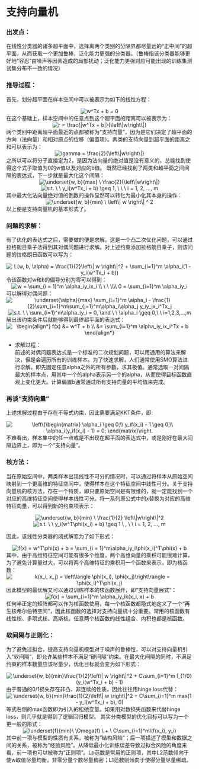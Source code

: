 # 支持向量机  
### 出发点：  
在线性分类器的诸多超平面中，选择离两个类别的分隔界都尽量远的“正中间”的超平面，从而获取一个更加鲁棒，泛化能力更强的分类器。（鲁棒指该分类器能够更好地“容忍”由噪声等因素造成的局部扰动；泛化能力更强对应可能出现的训练集测试集分布不一致的情况）  
### 推导过程：  
首先，划分超平面在样本空间中可以被表示为如下的线性方程：  
  <center> <img src="https://latex.codecogs.com/gif.latex?w^Tx&space;&plus;&space;b&space;=&space;0" title="w^Tx + b = 0" /> </center>
在这个基础上，样本空间中的任意点到这个超平面的距离可以被表示为：  
 <center> <img src="https://latex.codecogs.com/gif.latex?r&space;=&space;\frac{|w^Tx&space;&plus;&space;b|}{\left\|w\right\|}" title="r = \frac{|w^Tx + b|}{\left\|w\right\|}" /> </center>    
 两个类别中距离超平面最近的点都被称为“支持向量”，因为是它们决定了超平面的方向（法向量）和相对原点的位移（偏置项）。两类的支持向量到超平面的距离之和可以表示为：  
 <center> <img src="https://latex.codecogs.com/gif.latex?\gamma&space;=&space;\frac{2}{\left\|w\right\|}" title="\gamma = \frac{2}{\left\|w\right\|}" /> </center>  
 之所以可以将分子直接定为2，是因为法向量的绝对值是没有意义的，总能找到使得这个式子取值为0的w值以及对应的b值。  
 既然已经找到了两类和超平面之间间隔的表达式，下一步就是最大化这个间隔：  
 <center> <img src="https://latex.codecogs.com/gif.latex?\underset{w,&space;b}{max}&space;\&space;\frac{2}{\left\|w\right\|}" title="\underset{w, b}{max} \ \frac{2}{\left\|w\right\|}" /> </center>  
 <center> <img src="https://latex.codecogs.com/gif.latex?s.t.&space;\&space;\&space;y_i(w^Tx_i&space;&plus;&space;b)&space;\geq&space;1,&space;\&space;\&space;\&space;i&space;=&space;1,&space;2,&space;...,&space;m" title="s.t. \ \ y_i(w^Tx_i + b) \geq 1, \ \ \ i = 1, 2, ..., m" /> </center>  
 其中最大化法向量绝对值的倒数的操作显然可以转化为最小化其本身的操作：  
 <center> <img src="https://latex.codecogs.com/gif.latex?\underset{w,&space;b}{min}&space;\&space;\left\|&space;w&space;\right\|&space;^&space;2" title="\underset{w, b}{min} \ \left\| w \right\| ^ 2" /> </center>  
 以上便是支持向量机的基本形式了。      
 
   
 ### 问题的求解：  
 有了优化的表达式之后，需要做的便是求解。这是一个凸二次优化问题，可以通过拉格朗日乘子法得到其对偶问题进行求解。对上述约束添加拉格朗日乘子，则该问题的拉格朗日函数可以写为：  
 <center> <img src="https://latex.codecogs.com/gif.latex?L(w,&space;b,&space;\alpha)&space;=&space;\frac{1}{2}\left\|&space;w&space;\right\|^2&space;&plus;&space;\sum_{i=1}^m&space;\alpha_i(1&space;-&space;y_i(w^Tx_i&space;&plus;&space;b))" title="L(w, b, \alpha) = \frac{1}{2}\left\| w \right\|^2 + \sum_{i=1}^m \alpha_i(1 - y_i(w^Tx_i + b))" /> </center>  
 令该函数对w和b的偏导分别为零可以得到：  
 <center> <img src="https://latex.codecogs.com/gif.latex?w&space;=&space;\sum_{i&space;=&space;1}^m&space;\alpha_iy_ix_i&space;\\&space;\&space;\&space;\\\\&space;0&space;=&space;\sum_{i=1}^m&space;\alpha_iy_i" title="w = \sum_{i = 1}^m \alpha_iy_ix_i \\ \ \ \\\\ 0 = \sum_{i=1}^m \alpha_iy_i" /> </center>  
 可以解得对偶问题：  
 <center> <img src="https://latex.codecogs.com/gif.latex?\underset{\alpha}{max}&space;\sum_{i=1}^m&space;\alpha_i&space;-&space;\frac{1}{2}\sum_{i=1}^m\sum_{j=1}^m\alpha_i\alpha_j&space;y_iy_jx_i^Tx_j" title="\underset{\alpha}{max} \sum_{i=1}^m \alpha_i - \frac{1}{2}\sum_{i=1}^m\sum_{j=1}^m\alpha_i\alpha_j y_iy_jx_i^Tx_j" /> </center>  
 <center> <img src="https://latex.codecogs.com/gif.latex?s.t.&space;\&space;\&space;\sum_{i=1}^m\alpha_iy_i&space;=&space;0,&space;\and&space;\&space;\&space;\alpha_i&space;\geq&space;0,\&space;\&space;i=1,2,3,...,m" title="s.t. \ \ \sum_{i=1}^m\alpha_iy_i = 0, \and \ \ \alpha_i \geq 0,\ \ i=1,2,3,...,m" /> </center>  
 解出该约束条件后就能够得到最终超平面的表达式：  
 <center> <img src="https://latex.codecogs.com/gif.latex?\begin{align*}&space;f(x)&space;&=&space;w^T&space;&plus;&space;b&space;\\&space;&=&space;\sum_{i=1}^m&space;\alpha_iy_ix_i^Tx&space;&plus;&space;b&space;\end{align*}" title="\begin{align*} f(x) &= w^T + b \\ &= \sum_{i=1}^m \alpha_iy_ix_i^Tx + b \end{align*}" /> </center>  
   
 * 求解过程：  
 前述的对偶问题表达式是一个标准的二次规划问题，可以用通用的算法来解决，但是会遍历所有的训练样本。为了快速求解，人们通常使用SMO算法进行求解，即先固定任意alpha之外的所有参数，求其极值。通常选取一对间隔最大的样本点，用其中一个的alpha表示另一个的alpha，从而使得目标函数直观上变化更大。计算偏置b通常通过所有支持向量的平均值来完成。  
 
 ### 再谈“支持向量”  
 上述求解过程由于存在不等式约束，因此需要满足KKT条件，即:  
 <center> <img src="https://latex.codecogs.com/gif.latex?\left\{\begin{matrix}&space;\alpha_i&space;\geq&space;0;\\&space;y_if(x_i)&space;-&space;1&space;\geq&space;1;\\&space;\alpha_i(y_if(x_i)&space;-&space;1)&space;=&space;0;&space;\end{matrix}\right." title="\left\{\begin{matrix} \alpha_i \geq 0;\\ y_if(x_i) - 1 \geq 0;\\ \alpha_i(y_if(x_i) - 1) = 0; \end{matrix}\right." /> </center>  
 不难看出，样本集中的任一点或是不出现在超平面的表达式中，或是刚好在最大间隔边界上，即为一个“支持向量”。  
 
 ### 核方法：  
 当在原始空间中，两类样本出现线性不可分的情况时，可以通过将样本从原始空间映射到一个更高维的特征空间中，使得样本在这个特征空间中线性可分。关于支持向量机的核方法，存在一个特质，即只要原始空间是有限维的，就一定能找到一个对应的高维特征空间使得样本线性可分。将一系列原公式中的x替换为对应的高维特征向量，可以得到新的约束项表示：  
 <center> <img src="https://latex.codecogs.com/gif.latex?\underset{w,&space;b}{min}&space;\&space;\frac{1}{2}&space;\left\|w\right\|^2" title="\underset{w, b}{min} \ \frac{1}{2} \left\|w\right\|^2" />  </center>  
 <center> <img src="https://latex.codecogs.com/gif.latex?s.t.&space;\&space;\&space;y_i(w^T\phi(x_i)&space;&plus;&space;b)&space;\geq&space;1&space;\&space;,&space;\&space;\&space;i&space;=&space;1,&space;2,&space;...,&space;m" title="s.t. \ \ y_i(w^T\phi(x_i) + b) \geq 1 \ , \ \ i = 1, 2, ..., m" />  </center>  
 
因此，该线性分类器的闭式解变为了如下形式：  
<center> <img src="https://latex.codecogs.com/gif.latex?f(x)&space;=&space;w^T\phi(x)&space;&plus;&space;b&space;=&space;\sum_{i&space;=&space;1}^m\alpha_iy_i\phi(x_i)^T\phi(x)&space;&plus;&space;b" title="f(x) = w^T\phi(x) + b = \sum_{i = 1}^m\alpha_iy_i\phi(x_i)^T\phi(x) + b" />  </center>
其中，由于高维特征空间可能有很多个维度，两个高维向量的乘积可能很难计算，为了避免计算量过大，可以将两个高维特征的乘积用一个函数来表示，即为核函数：  
<center> <img src="https://latex.codecogs.com/gif.latex?k(x_i,&space;x_j)&space;=&space;\left\langle&space;\phi(x_i),&space;\phi(x_j)\right\rangle&space;=&space;\phi(x_i)^T\phi(x_j)" title="k(x_i, x_j) = \left\langle \phi(x_i), \phi(x_j)\right\rangle = \phi(x_i)^T\phi(x_j)" /> </center>  
因此模型的最优解又可以通过训练样本的核函数展开，即“支持向量展式”：  
<center> <img src="https://latex.codecogs.com/gif.latex?f(x)&space;=&space;\sum_{i=1}^m&space;\alpha_iy_ik(x_i,&space;x)&space;&plus;&space;b" title="f(x) = \sum_{i=1}^m \alpha_iy_ik(x_i, x) + b" />  </center>  
任何半正定的矩阵都可以作为核函数使用，每一个核函数都隐式地定义了一个“再生核希尔伯特空间”，因此核函数的选择对支持向量机十分重要。常用的核函数有线性核、多项式核、高斯核。任意两个核函数的线性组合、内积也都是核函数。    

### 软间隔与正则化：  
为了避免过拟合，提高支持向量机模型对于噪声的鲁棒性，可以对支持向量机引入“软间隔”，即允许某些样本不满足“硬间隔”约束。在最大化间隔的同时，不满足约束的样本数量应该尽量少，优化目标就会变为如下形式：  
<center> <img src="https://latex.codecogs.com/gif.latex?\underset{w,&space;b}{min}\frac{1}{2}\left\|&space;w&space;\right\|^2&space;&plus;&space;C\sum_{i=1}^m&space;l_{1/0}(y_i(w^Tx_i&space;&plus;&space;b)&space;-&space;1)" title="\underset{w, b}{min}\frac{1}{2}\left\| w \right\|^2 + C\sum_{i=1}^m l_{1/0}(y_i(w^Tx_i + b) - 1)" />  </center>  
由于普通的0/1损失存在非凸、非连续的性质，因此往往用hinge loss代替：    

<center> <img src="https://latex.codecogs.com/gif.latex?\underset{w,&space;b}{min}\frac{1}{2}\left\|&space;w&space;\right\|^2&space;&plus;&space;C\sum_{i=1}^m&space;max(1&space;-&space;y_i(w^Tx_i&space;&plus;&space;b),&space;0)" title="\underset{w, b}{min}\frac{1}{2}\left\| w \right\|^2 + C\sum_{i=1}^m max(1 - y_i(w^Tx_i + b), 0)" /> </center>  
等式右侧的max函数即为引入的松弛变量。如果用对数损失函数来代替hinge loss，则几乎就是得到了逻辑回归模型。  
其实分类模型的优化目标可以写为一个更一般的形式：  
<center> <img src="https://latex.codecogs.com/gif.latex?\underset{f}{min}\&space;\Omega(f)&space;\&space;&plus;&space;\&space;C\sum_{i=1}^ml(f(x_i),&space;y_i)" title="\underset{f}{min}\ \Omega(f) \ + \ C\sum_{i=1}^ml(f(x_i), y_i)" /> </center>  
其中前一项与模型的性质有关系，被称为“结构风险”；后一项描述了模型和数据之间的关系，被称为“经验风险”。从降低最小化训练误差导致过拟合风险的角度来看，前一项也可以被称为“正则项”。Lp范数是常用的正则项，其中L2范数倾向于使w取值尽量均衡，非零分量个数尽量稠密；L1范数则倾向于使得分量尽量稀疏。
